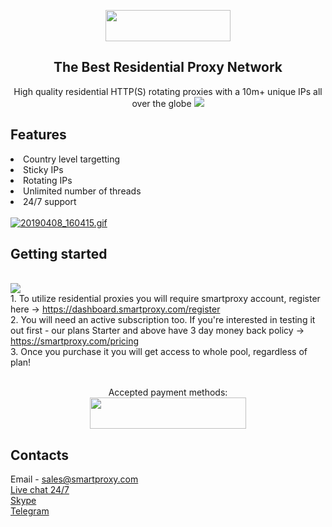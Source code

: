 <p align="center">
  <a href="https://smartproxy.com/">
    <img src="https://smartproxy.com/wp-content/themes/smartproxy/images/smartproxy-logo.svg" alt="" width="200" height="50">
  </a>
</p>

<h2 align="center">
  The Best Residential Proxy Network
</h2>

<p align="center" href="https://smartproxy.com/how-it-works">
High quality residential HTTP(S) rotating proxies with a 10m+ unique IPs all over the globe
<img src="https://smartproxy.com/wp-content/uploads/2019/04/How-Smartproxy-Proxy-network-Works.svg">
</p>

## Features 
<li>Country level targetting
<li>Sticky IPs
<li>Rotating IPs
<li>Unlimited number of threads
<li>24/7 support
<br>
  <br>
<a href="https://gifyu.com/image/3olZ"><img src="https://s2.gifyu.com/images/20190408_160415.gif" alt="20190408_160415.gif" border="0" /></a>
  
## Getting started
<br>[<img src="https://smartproxy.com/wp-content/uploads/2019/04/How-to-buy-Smartproxy-plans-now.svg">](https://smartproxy.com/pricing)
<br> 1. To utilize residential proxies you will require smartproxy account, register here -> https://dashboard.smartproxy.com/register
<br> 2. You will need an active subscription too. If you're interested in testing it out first - our plans Starter and above have 3 day money back policy -> https://smartproxy.com/pricing
<br> 3. Once you purchase it you will get access to whole pool, regardless of plan!
<br><br><center>Accepted payment methods:
<br>[<img src="https://smartproxy.com/wp-content/uploads/2018/09/payment-methods-smartproxy-residential-rotating-proxies.svg" alt="" width="250" height="50">](https://smartproxy.com/pricing)</center>

## Contacts
Email - sales@smartproxy.com
<br><a href="https://smartproxy.com">Live chat 24/7</a>
<br><a href="https://join.skype.com/invite/bZDHw4NZg2G9">Skype</a>
<br><a href="https://t.me/smartproxy_com">Telegram</a>


